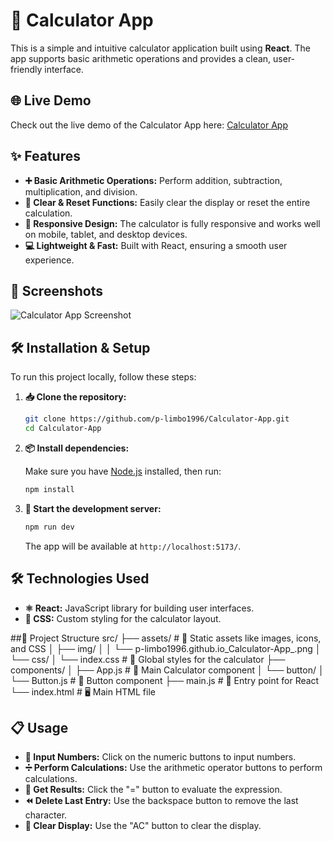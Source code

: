 # 🧮 Calculator App

This is a simple and intuitive calculator application built using **React**. The app supports basic arithmetic operations and provides a clean, user-friendly interface.

## 🌐 Live Demo

Check out the live demo of the Calculator App here: [Calculator App](https://p-limbo1996.github.io/Calculator-App/)

## ✨ Features

- **➕ Basic Arithmetic Operations:** Perform addition, subtraction, multiplication, and division.
- **🔄 Clear & Reset Functions:** Easily clear the display or reset the entire calculation.
- **📱 Responsive Design:** The calculator is fully responsive and works well on mobile, tablet, and desktop devices.
- **💻 Lightweight & Fast:** Built with React, ensuring a smooth user experience.

## 📸 Screenshots

![Calculator App Screenshot](src/assets/img/p-limbo1996.github.io_Calculator-App_.png)

## 🛠️ Installation & Setup

To run this project locally, follow these steps:

1. **📥 Clone the repository:**

    ```bash
    git clone https://github.com/p-limbo1996/Calculator-App.git
    cd Calculator-App
    ```

2. **📦 Install dependencies:**

    Make sure you have [Node.js](https://nodejs.org/) installed, then run:

    ```bash
    npm install
    ```

3. **🚀 Start the development server:**

    ```bash
    npm run dev
    ```

    The app will be available at `http://localhost:5173/`.

## 🛠️ Technologies Used

- **⚛️ React:** JavaScript library for building user interfaces.
- **🎨 CSS:** Custom styling for the calculator layout.

##📂 Project Structure
src/
├── assets/               # 📁 Static assets like images, icons, and CSS
│   ├── img/
│   │   └── p-limbo1996.github.io_Calculator-App_.png
│   └── css/
│       └── index.css     # 🎨 Global styles for the calculator
├── components/
│   ├── App.js            # 🧮 Main Calculator component
│   └── button/
│       └── Button.js     # 🔘 Button component
├── main.js               # 🔌 Entry point for React
└── index.html            # 🖥️ Main HTML file



## 📋 Usage

- **🔢 Input Numbers:** Click on the numeric buttons to input numbers.
- **➗ Perform Calculations:** Use the arithmetic operator buttons to perform calculations.
- **🟰 Get Results:** Click the "=" button to evaluate the expression.
- **⏪ Delete Last Entry:** Use the backspace button to remove the last character.
- **🧹 Clear Display:** Use the "AC" button to clear the display.
